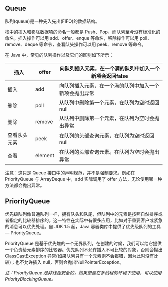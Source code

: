 ## Queue

队列(queue)是一种先入先出(FIFO)的数据结构。

栈中的插入和移除数据项的命名一般都是 Push、Pop，而队列至今没有标准化的命名。插入操作可以用 add、offer、enque 等命名，移除操作可以用 poll、remove、deque 等命令，查看队头操作可以用 peek、remove 等命令。

在 Java 中，常见的队列操作以及它们的区别如下所示：

| 插入         | offer   | 向队列插入元素，在一个满的队列中加入一个新项会返回false |
| ------------ | ------- | ------------------------------------------------------- |
| 插入         | add     | 向队列插入元素，在一个满的队列中加入一个新项会抛出异常  |
| 删除         | poll    | 从队列中删除第一个元素，在队列为空时返回null            |
| 删除         | remove  | 从队列中删除第一个元素，在队列为空时会抛出异常          |
| 查看队头元素 | peek    | 在队列的头部查询元素，在队列为空时返回null              |
| 查看         | element | 在队列的头部查询元素。在队列为空时会抛出异常            |

注意：这只是 Queue 接口中的声明规范，并不是强制要求。例如在 PriorityQueue 与 ArrayDeque 中，add 实际调用了 offer 方法，无论使用哪一种方法都会抛出异常。

## PriorityQueue

优先级队列像普通队列一样，拥有队头和队尾，但队列中的元素是按照自然排序或者指定的比较器排序的。这一特性在实际中有很多应用，比如对于重要客户或紧急的消息可以优先处理。自 JDK 1.5 起，Java 容器类库中提供了优先级队列的工具 — PriorityQueue。

PriorityQueue 是基于优先堆的一个无界队列，在创建的时候，我们可以给它提供一个负责给元素排序的比较器。优先队列不允许插入不可比较的对象，否则会抛出 ClassCastException 异常(如果队列只有一个元素则不会报错，因为此时没有比较)；也不允许插入 null，否则会抛出NullPointerException。

*注：PriorityQueue 是非线程安全的，如果想要在多线程的环境下使用，可以使用 PriorityBlockingQueue。*
